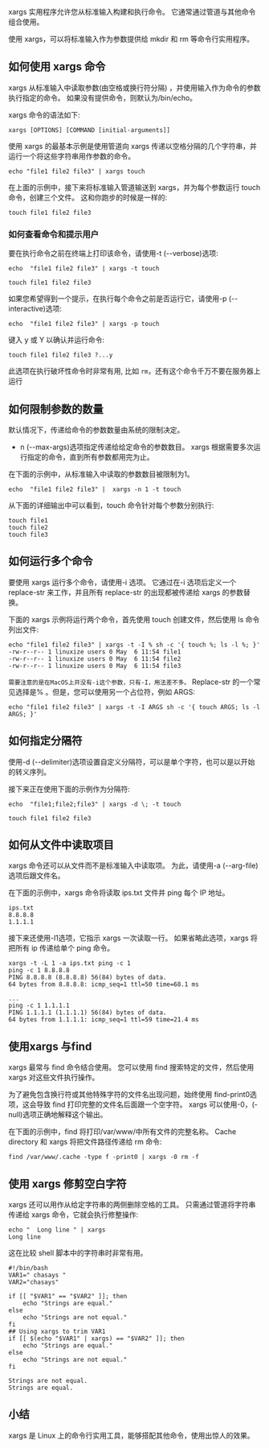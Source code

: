 xargs 实用程序允许您从标准输入构建和执行命令。 它通常通过管道与其他命令组合使用。


使用 xargs，可以将标准输入作为参数提供给 mkdir 和 rm 等命令行实用程序。


## 如何使用 xargs 命令

xargs 从标准输入中读取参数(由空格或换行符分隔) ，并使用输入作为命令的参数执行指定的命令。 如果没有提供命令，则默认为/bin/echo。

xargs 命令的语法如下:
```
xargs [OPTIONS] [COMMAND [initial-arguments]]
```

使用 xargs 的最基本示例是使用管道向 xargs 传递以空格分隔的几个字符串，并运行一个将这些字符串用作参数的命令。
```
echo "file1 file2 file3" | xargs touch
```



在上面的示例中，接下来将标准输入管道输送到 xargs，并为每个参数运行 touch 命令，创建三个文件。 这和你跑步的时候是一样的:
```
touch file1 file2 file3
```

### 如何查看命令和提示用户

要在执行命令之前在终端上打印该命令，请使用-t (--verbose)选项:
```
echo  "file1 file2 file3" | xargs -t touch
```
```
touch file1 file2 file3
```


如果您希望得到一个提示，在执行每个命令之前是否运行它，请使用-p (--interactive)选项:
```
echo  "file1 file2 file3" | xargs -p touch
```

键入 y 或 Y 以确认并运行命令:
```
touch file1 file2 file3 ?...y
```

此选项在执行破坏性命令时非常有用, 比如 `rm`，还有这个命令千万不要在服务器上运行

## 如何限制参数的数量
默认情况下，传递给命令的参数数量由系统的限制决定。


- n (--max-args)选项指定传递给给定命令的参数数目。 xargs 根据需要多次运行指定的命令，直到所有参数都用完为止。


在下面的示例中，从标准输入中读取的参数数目被限制为1。
```
echo  "file1 file2 file3" |  xargs -n 1 -t touch
```

从下面的详细输出中可以看到，touch 命令针对每个参数分别执行:
```
touch file1
touch file2
touch file3
```

## 如何运行多个命令
要使用 xargs 运行多个命令，请使用-i 选项。 它通过在-i 选项后定义一个 replace-str 来工作，并且所有 replace-str 的出现都被传递给 xargs 的参数替换。


下面的 xargs 示例将运行两个命令，首先使用 touch 创建文件，然后使用 ls 命令列出文件:
```
echo "file1 file2 file3" | xargs -t -I % sh -c '{ touch %; ls -l %; }'
-rw-r--r-- 1 linuxize users 0 May  6 11:54 file1
-rw-r--r-- 1 linuxize users 0 May  6 11:54 file2
-rw-r--r-- 1 linuxize users 0 May  6 11:54 file3
```

`需要注意的是在MacOS上并没有-i这个参数，只有-I，用法差不多。`
Replace-str 的一个常见选择是% 。但是，您可以使用另一个占位符，例如 ARGS:
```
echo "file1 file2 file3" | xargs -t -I ARGS sh -c '{ touch ARGS; ls -l ARGS; }'
```

##  如何指定分隔符

使用-d (--delimiter)选项设置自定义分隔符，可以是单个字符，也可以是以开始的转义序列。


接下来正在使用下面的示例作为分隔符:
```
echo  "file1;file2;file3" | xargs -d \; -t touch
```
```
touch file1 file2 file3
```
##  如何从文件中读取项目
xargs 命令还可以从文件而不是标准输入中读取项。 为此，请使用-a (--arg-file)选项后跟文件名。


在下面的示例中，xargs 命令将读取 ips.txt 文件并 ping 每个 IP 地址。
```
ips.txt
8.8.8.8
1.1.1.1
```


接下来还使用-l1选项，它指示 xargs 一次读取一行。 如果省略此选项，xargs 将把所有 ip 传递给单个 ping 命令。
```
xargs -t -L 1 -a ips.txt ping -c 1
ping -c 1 8.8.8.8 
PING 8.8.8.8 (8.8.8.8) 56(84) bytes of data.
64 bytes from 8.8.8.8: icmp_seq=1 ttl=50 time=68.1 ms

...
ping -c 1 1.1.1.1 
PING 1.1.1.1 (1.1.1.1) 56(84) bytes of data.
64 bytes from 1.1.1.1: icmp_seq=1 ttl=59 time=21.4 ms

```
## 使用xargs 与find

xargs 最常与 find 命令结合使用。 您可以使用 find 搜索特定的文件，然后使用 xargs 对这些文件执行操作。


为了避免包含换行符或其他特殊字符的文件名出现问题，始终使用 find-print0选项，这会导致 find 打印完整的文件名后面跟一个空字符。 xargs 可以使用-0，(-null)选项正确地解释这个输出。

在下面的示例中，find 将打印/var/www/中所有文件的完整名称。 Cache directory 和 xargs 将把文件路径传递给 rm 命令:
```
find /var/www/.cache -type f -print0 | xargs -0 rm -f
```
## 使用 xargs 修剪空白字符

xargs 还可以用作从给定字符串的两侧删除空格的工具。 只需通过管道将字符串传递给 xargs 命令，它就会执行修整操作:
```
echo "  Long line " | xargs
Long line
```
这在比较 shell 脚本中的字符串时非常有用。
```
#!/bin/bash
VAR1=" chasays "
VAR2="chasays"

if [[ "$VAR1" == "$VAR2" ]]; then
    echo "Strings are equal."
else
    echo "Strings are not equal."
fi
## Using xargs to trim VAR1
if [[ $(echo "$VAR1" | xargs) == "$VAR2" ]]; then
    echo "Strings are equal."
else
    echo "Strings are not equal."
fi
```

```
Strings are not equal.
Strings are equal.
```
## 小结
xargs 是 Linux 上的命令行实用工具，能够搭配其他命令，使用出惊人的效果。